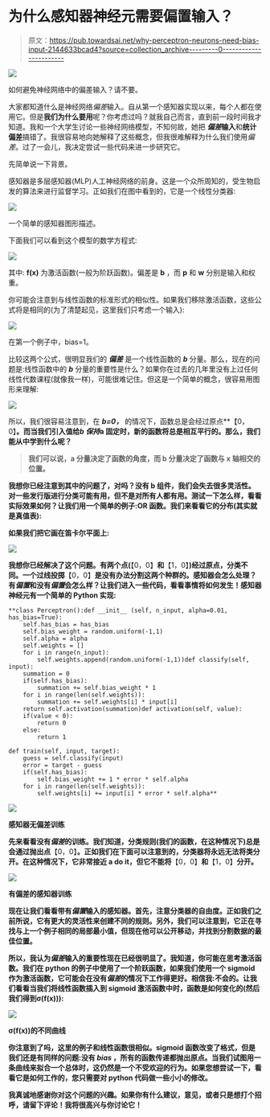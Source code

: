 # 为什么感知器神经元需要偏置输入？

> 原文：<https://pub.towardsai.net/why-perceptron-neurons-need-bias-input-2144633bcad4?source=collection_archive---------0----------------------->

![](img/27d5d079cfec26707a2d5c049517280a.png)

如何避免神经网络中的偏差输入？请不要。

大家都知道什么是神经网络*偏差*输入。自从第一个感知器实现以来，每个人都在使用它。但是**我们为什么要用**呢？你考虑过吗？就我自己而言，直到前一段时间我才知道。我和一个大学生讨论一些神经网络模型，不知何故，她把 ***偏差*输入**和**统计偏差**搞错了。我很容易地向她解释了这些概念，但我很难解释为什么我们使用*偏差*。过了一会儿，我决定尝试一些代码来进一步研究它。

先简单说一下背景。

感知器是多层感知器(MLP)人工神经网络的前身。这是一个众所周知的，受生物启发的算法来进行监督学习。正如我们在图中看到的，它是一个线性分类器:

![](img/b831fbaffe9aaf5b47358a30ce83335c.png)

一个简单的感知器图形描述。

下面我们可以看到这个模型的数学方程式:

![](img/c1ebfd892a3f856853c42d4230795581.png)

其中: **f(x)** 为激活函数(一般为阶跃函数)。偏差是 **b** ，而 **p** 和 **w** 分别是输入和权重。

你可能会注意到与线性函数的标准形式的相似性。如果我们移除激活函数，这些公式将是相同的(为了清楚起见，这里我们只考虑一个输入):

![](img/369bb03e9d61d009fad05b621d059ea7.png)

在第一个例子中，bias=1。

比较这两个公式，很明显我们的 ***偏差*** 是一个线性函数的 ***b*** 分量。那么，现在的问题是:线性函数中的 ***b*** 分量的重要性是什么？如果你在过去的几年里没有上过任何线性代数课程(就像我一样)，可能很难记住。但这是一个简单的概念，很容易用图形来理解:

![](img/9045c72bdc63461fb1ea16837bbcd64d.png)

所以，我们很容易注意到，在 ***b=0，*** 的情况下，函数总是会经过原点**【0，0】**。而当我们引入值给*b 保持*a 固定时，新的函数将总是相互平行的。那么，我们能从中学到什么呢？**

> **我们可以说，a 分量决定了函数的角度，而 b 分量决定了函数与 x 轴相交的位置。**

**我想你已经注意到其中的问题了，对吗？没有 b 组件，我们会失去很多灵活性。对一些发行版进行分类可能有用，但不是对所有人都有用。测试一下怎么样，看看实际效果如何？让我们用一个简单的例子:OR 函数。我们来看看它的分布(其实就是真值表):**

**如果我们把它画在笛卡尔平面上:**

**![](img/4c81add0fb267a77c0adff3b9e1a98ec.png)**

**我想你已经解决了这个问题。有两个点(**【0，0】**和**【1，0】**)经过原点，分类不同。一个过线投掷**【0，0】**是没有办法分割这两个种群的。感知器会怎么处理？有*偏置*和没有*偏置*会怎么样？让我们进入一些代码，看看事情将如何发生！感知器神经元有一个简单的 Python 实现:**

```
**class Perceptron():def __init__ (self, n_input, alpha=0.01, has_bias=True):
    self.has_bias = has_bias
    self.bias_weight = random.uniform(-1,1)
    self.alpha = alpha
    self.weights = []
    for i in range(n_input):
        self.weights.append(random.uniform(-1,1))def classify(self, input):
    summation = 0
    if(self.has_bias):
        summation += self.bias_weight * 1
    for i in range(len(self.weights)):
        summation += self.weights[i] * input[i]
    return self.activation(summation)def activation(self, value):
    if(value < 0):
        return 0
    else: 
        return 1

def train(self, input, target):
    guess = self.classify(input)
    error = target - guess
    if(self.has_bias):
        self.bias_weight += 1 * error * self.alpha
    for i in range(len(self.weights)):
        self.weights[i] += input[i] * error * self.alpha**
```

**![](img/70946dc8b08307f5914b664042b48a30.png)**

**感知器无偏差训练**

**先来看看没有*偏差*的训练。我们知道，分类规则(我们的函数，在这种情况下)总是会通过抛出点**【0，0】**。正如我们在下面可以注意到的，分类器将永远无法将类分开。在这种情况下，它非常接近 a do it，但它不能将**【0，0】**和**【1，0】**分开。**

**![](img/04a2a2847b1af2326a988a2508abf441.png)**

**有偏差的感知器训练**

**现在让我们看看带有*偏置*输入的感知器。首先，注意分类器的自由度。正如我们之前所说，它有更大的灵活性来创建不同的规则。另外，我们可以注意到，它正在寻找与上一个例子相同的局部最小值，但现在他可以公开移动，并找到分割数据的最佳位置。**

**所以，我认为*偏差*输入的重要性现在已经很明显了。我知道，你可能在思考激活函数。我们在 python 的例子中使用了一个阶跃函数，如果我们使用一个 sigmoid 作为激活函数，它可能会在没有*偏差*的情况下工作得更好。相信我:不会的。让我们看看当我们将线性函数插入到 sigmoid 激活函数中时，函数是如何变化的(然后我们得到σ(f(x))):**

**![](img/66157512a5d13364eb09823649c4c84e.png)**

**σ(f(x))的不同曲线**

**你注意到了吗，这里的例子和线性函数很相似。sigmoid 函数改变了格式，但是我们还是有同样的问题:没有 *bias* ，所有的函数传递都抛出原点。当我们试图用一条曲线来拟合一个总体时，这仍然是一个不受欢迎的行为。如果您想尝试一下，看看它是如何工作的，您只需要对 python 代码做一些小小的修改。**

**我真诚地感谢你对这个问题的兴趣。如果你有什么建议，意见，或者只是想打个招呼，请留下评论！我将很高兴与你讨论它！**